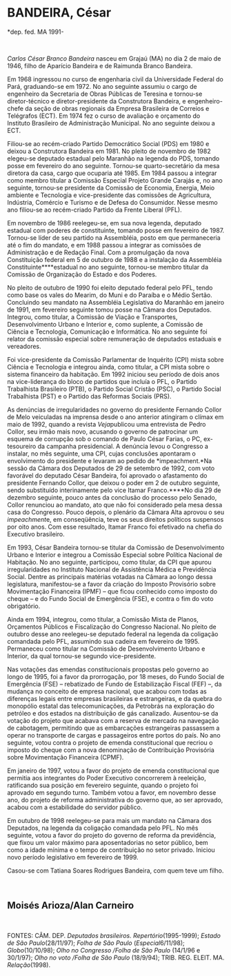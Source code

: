 BANDEIRA, César
===============

\*dep. fed. MA 1991-

 

*Carlos César Branco Bandeira* nasceu em Grajaú (MA) no dia 2 de maio de
1946, filho de Aparício Bandeira e de Raimunda Branco Bandeira.

Em 1968 ingressou no curso de engenharia civil da Universidade Federal
do Pará, graduando-se em 1972. No ano seguinte assumiu o cargo de
engenheiro da Secretaria de Obras Públicas de Teresina e tornou-se
diretor-técnico e diretor-presidente da Construtora Bandeira, e
engenheiro-chefe da seção de obras regionais da Empresa Brasileira de
Correios e Telégrafos (ECT). Em 1974 fez o curso de avaliação e
orçamento do Instituto Brasileiro de Administração Municipal. No ano
seguinte deixou a ECT.

Filiou-se ao recém-criado Partido Democrático Social (PDS) em 1980 e
deixou a Construtora Bandeira em 1981. No pleito de novembro de 1982
elegeu-se deputado estadual pelo Maranhão na legenda do PDS, tomando
posse em fevereiro do ano seguinte. Tornou-se quarto-secretário da mesa
diretora da casa, cargo que ocuparia até 1985. Em 1984 passou a integrar
como membro titular a Comissão Especial Projeto Grande Carajás e, no ano
seguinte, tornou-se presidente da Comissão de Economia, Energia, Meio
ambiente e Tecnologia e vice-presidente das comissões de Agricultura,
Indústria, Comércio e Turismo e de Defesa do Consumidor. Nesse mesmo ano
filiou-se ao recém-criado Partido da Frente Liberal (PFL).

Em novembro de 1986 reelegeu-se, em sua nova legenda, deputado estadual
com poderes de constituinte, tomando posse em fevereiro de 1987.
Tornou-se líder de seu partido na Assembléia, posto em que permaneceria
até o fim do mandato, e em 1988 passou a integrar as comissões de
Administração e de Redação Final. Com a promulgação da nova Constituição
federal em 5 de outubro de 1988 e a instalação da Assembléia
Constituinte****estadual no ano seguinte, tornou-se membro titular da
Comissão de Organização do Estado e dos Poderes.

No pleito de outubro de 1990 foi eleito deputado federal pelo PFL, tendo
como base os vales do Mearim, do Muni e do Paraíba e o Médio Sertão.
Concluindo seu mandato na Assembléia Legislativa do Maranhão em janeiro
de 1991, em fevereiro seguinte tomou posse na Câmara dos Deputados.
Integrou, como titular, a Comissão de Viação e Transportes,
Desenvolvimento Urbano e Interior e, como suplente, a Comissão de
Ciência e Tecnologia, Comunicação e Informática. No ano seguinte foi
relator da comissão especial sobre remuneração de deputados estaduais e
vereadores.

Foi vice-presidente da Comissão Parlamentar de Inquérito (CPI) mista
sobre Ciência e Tecnologia e integrou ainda, como titular, a CPI mista
sobre o sistema financeiro da habitação. Em 1992 iniciou seu período de
dois anos na vice-liderança do bloco de partidos que incluía o PFL, o
Partido Trabalhista Brasileiro (PTB), o Partido Social Cristão (PSC), o
Partido Social Trabalhista (PST) e o Partido das Reformas Sociais (PRS).

As denúncias de irregularidades no governo do presidente Fernando Collor
de Melo veiculadas na imprensa desde o ano anterior atingiram o clímax
em maio de 1992, quando a revista *Veja*publicou uma entrevista de Pedro
Collor, seu irmão mais novo, acusando o governo de patrocinar um esquema
de corrupção sob o comando de Paulo César Farias, o PC, ex-tesoureiro da
campanha presidencial. A denúncia levou o Congresso a instalar, no mês
seguinte, uma CPI, cujas conclusões apontaram o envolvimento do
presidente e levaram ao pedido de *impeachment.*Na sessão da Câmara dos
Deputados de 29 de setembro de 1992, com voto favorável do deputado
César Bandeira, foi aprovado o afastamento do presidente Fernando
Collor, que deixou o poder em 2 de outubro seguinte, sendo substituído
interinamente pelo vice Itamar Franco.****No dia 29 de dezembro
seguinte, pouco antes da conclusão do processo pelo Senado, Collor
renunciou ao mandato, ato que não foi considerado pela mesa dessa casa
do Congresso. Pouco depois, o plenário da Câmara Alta aprovou o seu
*impeachment*e, em conseqüência, teve os seus direitos políticos
suspensos por oito anos. Com esse resultado, Itamar Franco foi efetivado
na chefia do Executivo brasileiro.

Em 1993, César Bandeira tornou-se titular da Comissão de Desenvolvimento
Urbano e Interior e integrou a Comissão Especial sobre Política Nacional
de Habitação. No ano seguinte, participou, como titular, da CPI que
apurou irregularidades no Instituto Nacional de Assistência Médica e
Previdência Social. Dentre as principais matérias votadas na Câmara ao
longo dessa legislatura, manifestou-se a favor da criação do Imposto
Provisório sobre Movimentação Financeira (IPMF) – que ficou conhecido
como imposto do cheque – e do Fundo Social de Emergência (FSE), e contra
o fim do voto obrigatório.

Ainda em 1994, integrou, como titular, a Comissão Mista de Planos,
Orçamentos Públicos e Fiscalização do Congresso Nacional. No pleito de
outubro desse ano reelegeu-se deputado federal na legenda da coligação
comandada pelo PFL, assumindo sua cadeira em fevereiro de 1995.
Permaneceu como titular na Comissão de Desenvolvimento Urbano e
Interior, da qual tornou-se segundo vice-presidente.

Nas votações das emendas constitucionais propostas pelo governo ao longo
de 1995, foi a favor da prorrogação, por 18 meses, do Fundo Social de
Emergência (FSE) – rebatizado de Fundo de Estabilização Fiscal (FEF) –,
da mudança no conceito de empresa nacional, que acabou com todas as
diferenças legais entre empresas brasileiras e estrangeiras, e da quebra
do monopólio estatal das telecomunicações, da Petrobrás na exploração do
petróleo e dos estados na distribuição de gás canalizado. Ausentou-se da
votação do projeto que acabava com a reserva de mercado na navegação de
cabotagem, permitindo que as embarcações estrangeiras passassem a operar
no transporte de cargas e passageiros entre portos do país. No ano
seguinte, votou contra o projeto de emenda constitucional que recriou o
imposto do cheque com a nova denominação de Contribuição Provisória
sobre Movimentação Financeira (CPMF).

Em janeiro de 1997, votou a favor do projeto de emenda constitucional
que permitia aos integrantes do Poder Executivo concorrerem à reeleição,
ratificando sua posição em fevereiro seguinte, quando o projeto foi
aprovado em segundo turno. Também votou a favor, em novembro desse ano,
do projeto de reforma administrativa do governo que, ao ser aprovado,
acabou com a estabilidade do servidor público.

Em outubro de 1998 reelegeu-se para mais um mandato na Câmara dos
Deputados, na legenda da coligação comandada pelo PFL. No mês seguinte,
votou a favor do projeto do governo de reforma da previdência, que fixou
um valor máximo para aposentadorias no setor público, bem como a idade
mínima e o tempo de contribuição no setor privado. Iniciou novo período
legislativo em fevereiro de 1999.

Casou-se com Tatiana Soares Rodrigues Bandeira, com quem teve um filho.

 

Moisés Arioza/Alan Carneiro
---------------------------

 

FONTES: CÂM. DEP. *Deputados brasileiros. Repertório*(1995-1999);
*Estado de São Paulo*(28/11/97); *Folha de São Paulo*
(*Especial*6/11/98); *Globo*(10/10/98); *Olho no Congresso /Folha de São
Paulo* (14/1/96 e 30/1/97); *Olho no voto /Folha de São Paulo*
(18/9/94); TRIB. REG. ELEIT. MA. *Relação*(1998).
